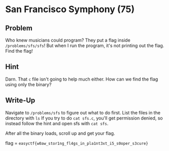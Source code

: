 # San Francisco Symphony (75)

## Problem

Who knew musicians could program? They put a flag inside `/problems/sfs/sfs`! But when I run the program, it's not printing out the flag. Find the flag!

## Hint

Darn. That `c` file isn't going to help much either. How can we find the flag using only the binary?

## Write-Up

Navigate to `/problems/sfs` to figure out what to do first. List the files in the directory with `ls`
If you try to do `cat sfs.c`, you'll get permission denied, so instead follow the hint and open sfs with `cat sfs`.

After all the binary loads, scroll up and get your flag.

flag = `easyctf{w0aw_stor1ng_fl4gs_in_pla1nt3xt_i5_s0oper_s3cure}`